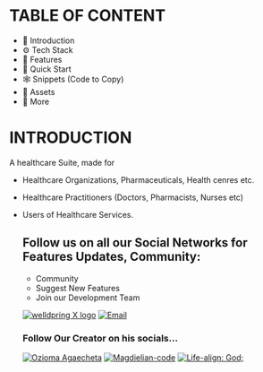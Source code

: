 # TABLE OF CONTENT
- 🤖 Introduction
- ⚙️ Tech Stack
- 🔋 Features
- 🤸 Quick Start
- 🕸️ Snippets (Code to Copy)
- 🔗 Assets
- 🚀 More


# INTRODUCTION
A healthcare Suite, made for 

- Healthcare Organizations, Pharmaceuticals, Health cenres etc.
- Healthcare Practitioners (Doctors, Pharmacists, Nurses etc)
- Users of Healthcare Services.




    ## Follow us on all our Social Networks for Features Updates, Community:

    - Community
    - Suggest New Features
    - Join our Development Team



    [![welldpring X logo](https://img.shields.io/badge/X-000?style=for-the-badge&logo=x&logoColor=white)](https://x.com/wellspringmedic)        [![Email](https://img.shields.io/badge/Wellspring%20Healthcare-28a745?style=for-the-badge&logo=gmail&logoColor=white)](mailto:wellspring.medic@gmail.com)

    ### Follow Our Creator on his socials...
    [![Ozioma Agaecheta](https://img.shields.io/badge/Ozioma%20Agaecheta-0077B5?style=for-the-badge&logo=linkedin&logoColor=white)](https://www.linkedin.com/in/ozioma-agaecheta-4ba85424a/)  [![Magdielian-code](https://img.shields.io/badge/Magdielian--code-181717?style=for-the-badge&logo=github&logoColor=white)](https://github.com/magdielian-code)    [![Life-align: God;](https://img.shields.io/badge/Life--align%3A%20God%3B-28a745?style=for-the-badge&logo=x&logoColor=white)](https://x.com/magdiel_amor)
